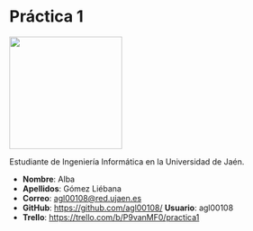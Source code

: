 # Práctica 1 
<img src='/agl00108_photo.png' width='200px'>

Estudiante de Ingeniería Informática en la Universidad de Jaén.
* **Nombre**: Alba
* **Apellidos**: Gómez Liébana
* **Correo**: agl00108@red.ujaen.es
* **GitHub**: https://github.com/agl00108/ **Usuario**: agl00108
* **Trello**: https://trello.com/b/P9vanMF0/practica1
